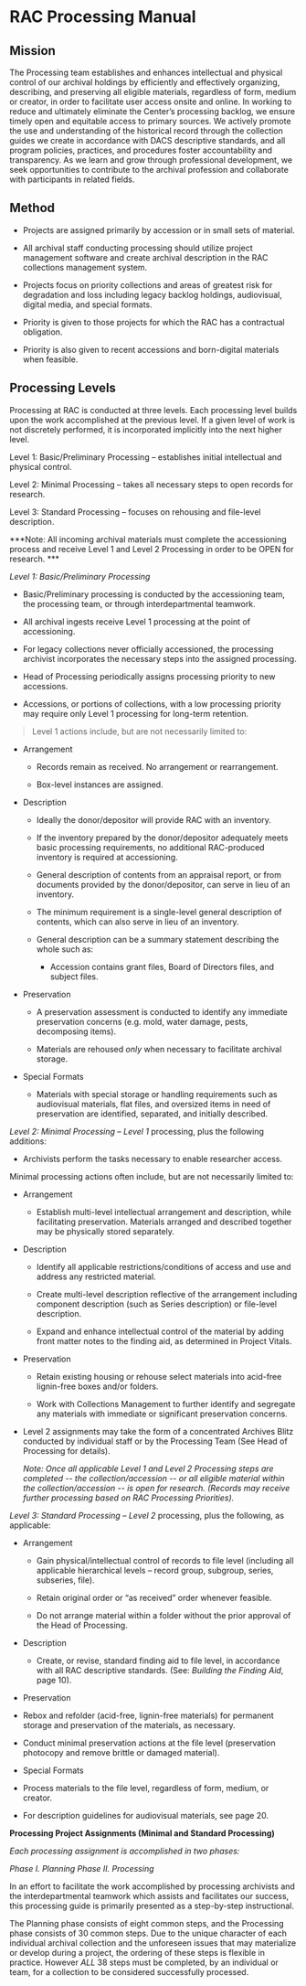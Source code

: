 # RAC Processing Manual

## Mission

The Processing team establishes and enhances intellectual and physical
control of our archival holdings by efficiently and effectively
organizing, describing, and preserving all eligible materials,
regardless of form, medium or creator, in order to facilitate user
access onsite and online. In working to reduce and ultimately eliminate
the Center’s processing backlog, we ensure timely open and equitable
access to primary sources. We actively promote the use and understanding
of the historical record through the collection guides we create in
accordance with DACS descriptive standards, and all program policies,
practices, and procedures foster accountability and transparency. As we
learn and grow through professional development, we seek opportunities
to contribute to the archival profession and collaborate with
participants in related fields.

## Method

-   Projects are assigned primarily by accession or in small sets of
    material.

-   All archival staff conducting processing should utilize project
    management software and create archival description in the RAC
    collections management system.

-   Projects focus on priority collections and areas of greatest risk
    for degradation and loss including legacy backlog holdings,
    audiovisual, digital media, and special formats.

-   Priority is given to those projects for which the RAC has a
    contractual obligation.

-   Priority is also given to recent accessions and born-digital
    materials when feasible.

## Processing Levels

Processing at RAC is conducted at three levels. Each processing level
builds upon the work accomplished at the previous level. If a given
level of work is not discretely performed, it is incorporated implicitly
into the next higher level.

  Level 1: Basic/Preliminary Processing – establishes initial intellectual
  and physical control.

  Level 2: Minimal Processing – takes all necessary steps to open records
  for research.

  Level 3: Standard Processing – focuses on rehousing and file-level
  description.

  ***Note: All incoming archival materials must complete the accessioning
  process and receive Level 1 and Level 2 Processing in order to be OPEN
  for research. ***

  *Level 1: Basic/Preliminary Processing*

  -   Basic/Preliminary processing is conducted by the accessioning team,
      the processing team, or through interdepartmental teamwork.

  -   All archival ingests receive Level 1 processing at the point of
      accessioning.

  -   For legacy collections never officially accessioned, the processing
      archivist incorporates the necessary steps into the assigned
      processing.

  -   Head of Processing periodically assigns processing priority to new
      accessions.

  -   Accessions, or portions of collections, with a low processing
      priority may require only Level 1 processing for long-term
      retention.

  > Level 1 actions include, but are not necessarily limited to:

  -   Arrangement

      -   Records remain as received. No arrangement or rearrangement.

      -   Box-level instances are assigned.

  -   Description

      -   Ideally the donor/depositor will provide RAC with an inventory.

      -   If the inventory prepared by the donor/depositor adequately
          meets basic processing requirements, no additional RAC-produced
          inventory is required at accessioning.

      -   General description of contents from an appraisal report, or
          from documents provided by the donor/depositor, can serve in
          lieu of an inventory.

      -   The minimum requirement is a single-level general description of
          contents, which can also serve in lieu of an inventory.

      -   General description can be a summary statement describing the
          whole such as:

          -   Accession contains grant files, Board of Directors files,
              and subject files.

  <!-- -->

  -   Preservation

      -   A preservation assessment is conducted to identify any immediate
          preservation concerns (e.g. mold, water damage, pests,
          decomposing items).

      -   Materials are rehoused *only* when necessary to facilitate
          archival storage.

  -   Special Formats

      -   Materials with special storage or handling requirements such as
          audiovisual materials, flat files, and oversized items in need
          of preservation are identified, separated, and initially
          described.

  *Level 2:* *Minimal Processing* – *Level 1* processing, plus the
  following additions:

  -   Archivists perform the tasks necessary to enable researcher access.

  Minimal processing actions often include, but are not necessarily
  limited to:

  -   Arrangement

      -   Establish multi-level intellectual arrangement and description,
          while facilitating preservation. Materials arranged and
          described together may be physically stored separately.

  <!-- -->

  -   Description

      -   Identify all applicable restrictions/conditions of access and
          use and address any restricted material.

      -   Create multi-level description reflective of the arrangement
          including component description (such as Series description) or
          file-level description.

      -   Expand and enhance intellectual control of the material by
          adding front matter notes to the finding aid, as determined in
          Project Vitals.

  -   Preservation

      -   Retain existing housing or rehouse select materials into
          acid-free lignin-free boxes and/or folders.

      -   Work with Collections Management to further identify and
          segregate any materials with immediate or significant
          preservation concerns.

  -   Level 2 assignments may take the form of a concentrated Archives
      Blitz conducted by individual staff or by the Processing Team (See
      Head of Processing for details).

      *Note: Once all applicable Level 1 and Level 2 Processing steps are
      completed -- the collection/accession -- or all eligible material
      within the collection/accession -- is open for research. (Records
      may receive further processing based on RAC Processing Priorities).*

  *Level 3:* *Standard Processing* – *Level 2* processing, plus the
  following, as applicable:

  -   Arrangement

      -   Gain physical/intellectual control of records to file level
          (including all applicable hierarchical levels – record group,
          subgroup, series, subseries, file).

      -   Retain original order or “as received” order whenever feasible.

      -   Do not arrange material within a folder without the prior
          approval of the Head of Processing.

  -   Description

      -   Create, or revise, standard finding aid to file level, in
          accordance with all RAC descriptive standards. (See: *Building
          the Finding Aid*, page 10).

  -   Preservation

  <!-- -->

  -   Rebox and refolder (acid-free, lignin-free materials) for permanent
      storage and preservation of the materials, as necessary.

  -   Conduct minimal preservation actions at the file level (preservation
      photocopy and remove brittle or damaged material).

  <!-- -->

  -   Special Formats

  <!-- -->

  -   Process materials to the file level, regardless of form, medium, or
      creator.

  -   For description guidelines for audiovisual materials, see page 20.

  **Processing Project Assignments (Minimal and Standard Processing)**

  *Each processing assignment is accomplished in two phases:*

  *Phase I. Planning Phase II. Processing*

  In an effort to facilitate the work accomplished by processing
  archivists and the interdepartmental teamwork which assists and
  facilitates our success, this processing guide is primarily presented as
  a step-by-step instructional.

  The Planning phase consists of eight common steps, and the Processing
  phase consists of 30 common steps. Due to the unique character of each
  individual archival collection and the unforeseen issues that may
  materialize or develop during a project, the ordering of these steps is
  flexible in practice. However *ALL* 38 steps must be completed, by an
  individual or team, for a collection to be considered successfully
  processed.
